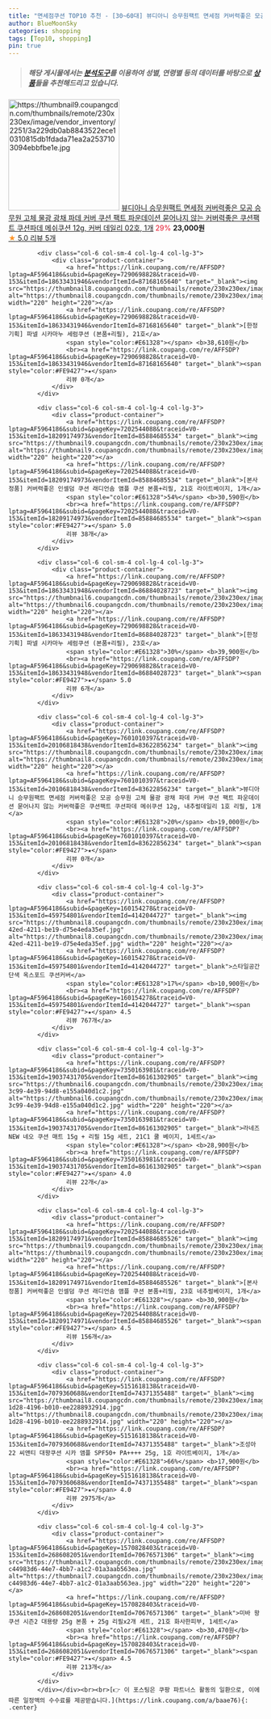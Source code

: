 ```yaml
---
title: "면세점쿠션 TOP10 추천 - [30~60대] 뷰디아니 승무원팩트 면세점 커버력좋은 모공 승무원 고체 물광 광채 파데 커버 쿠션 팩트 파운데이션 묻어나지 않는 커버력좋은 "
author: BlueMoonSky
categories: shopping
tags: [Top10, shopping]
pin: true
---
```


> ##### 해당 게시물에서는 [**분석도구**](https://itemscout.io/)를 이용하여 **성별**, **연령별** 등의 데이터를 바탕으로 [**상품**](https://link.coupang.com/a/baae76)들을 추천해드리고 있습니다.
<div class="container"><div class="row">
            <div class="col-6 col-sm-4 col-lg-4 col-lg-3">
                <div class="product-container">
                    <a href="https://link.coupang.com/re/AFFSDP?lptag=AF5964186&subid=&pageKey=7658239473&traceid=V0-153&itemId=20395111488&vendorItemId=83622856261" target="_blank"><img src="https://thumbnail9.coupangcdn.com/thumbnails/remote/230x230ex/image/vendor_inventory/2251/3a229db0ab8843522ece10310815db1fdada71ea2a2537103094ebbfbe1e.jpg" alt="https://thumbnail9.coupangcdn.com/thumbnails/remote/230x230ex/image/vendor_inventory/2251/3a229db0ab8843522ece10310815db1fdada71ea2a2537103094ebbfbe1e.jpg" width="220" height="220"></a>
                    <a href="https://link.coupang.com/re/AFFSDP?lptag=AF5964186&subid=&pageKey=7658239473&traceid=V0-153&itemId=20395111488&vendorItemId=83622856261" target="_blank">뷰디아니 승무원팩트 면세점 커버력좋은 모공 승무원 고체 물광 광채 파데 커버 쿠션 팩트 파운데이션 묻어나지 않는 커버력좋은 쿠션팩트 쿠션파데 메쉬쿠션 12g, 커버 데일리 02호, 1개</a>
                    <span style="color:#E61328">29%</span> <b>23,000원</b>
                    <br><a href="https://link.coupang.com/re/AFFSDP?lptag=AF5964186&subid=&pageKey=7658239473&traceid=V0-153&itemId=20395111488&vendorItemId=83622856261" target="_blank"><span style="color:#FE9427">★</span> 5.0
                    리뷰 5개</a>
                </div>
            </div>
            
            <div class="col-6 col-sm-4 col-lg-4 col-lg-3">
                <div class="product-container">
                    <a href="https://link.coupang.com/re/AFFSDP?lptag=AF5964186&subid=&pageKey=7290698828&traceid=V0-153&itemId=18633431946&vendorItemId=87168165640" target="_blank"><img src="https://thumbnail8.coupangcdn.com/thumbnails/remote/230x230ex/image/vendor_inventory/eb28/b9b28baf1e941547e3209fe6bdcdc09df5fd207873444b95723944079f2c.png" alt="https://thumbnail8.coupangcdn.com/thumbnails/remote/230x230ex/image/vendor_inventory/eb28/b9b28baf1e941547e3209fe6bdcdc09df5fd207873444b95723944079f2c.png" width="220" height="220"></a>
                    <a href="https://link.coupang.com/re/AFFSDP?lptag=AF5964186&subid=&pageKey=7290698828&traceid=V0-153&itemId=18633431946&vendorItemId=87168165640" target="_blank">[한정기획] 파넬 시카마누 세럼쿠션 (본품+리필), 21호</a>
                    <span style="color:#E61328"></span> <b>38,610원</b>
                    <br><a href="https://link.coupang.com/re/AFFSDP?lptag=AF5964186&subid=&pageKey=7290698828&traceid=V0-153&itemId=18633431946&vendorItemId=87168165640" target="_blank"><span style="color:#FE9427">★</span> 
                    리뷰 0개</a>
                </div>
            </div>
            
            <div class="col-6 col-sm-4 col-lg-4 col-lg-3">
                <div class="product-container">
                    <a href="https://link.coupang.com/re/AFFSDP?lptag=AF5964186&subid=&pageKey=7202544088&traceid=V0-153&itemId=18209174973&vendorItemId=85884685534" target="_blank"><img src="https://thumbnail9.coupangcdn.com/thumbnails/remote/230x230ex/image/vendor_inventory/0311/7158c0663264f55cd7f8a6d3bfddd8e630d0efef9a7b70b2ed550262ada7.jpg" alt="https://thumbnail9.coupangcdn.com/thumbnails/remote/230x230ex/image/vendor_inventory/0311/7158c0663264f55cd7f8a6d3bfddd8e630d0efef9a7b70b2ed550262ada7.jpg" width="220" height="220"></a>
                    <a href="https://link.coupang.com/re/AFFSDP?lptag=AF5964186&subid=&pageKey=7202544088&traceid=V0-153&itemId=18209174973&vendorItemId=85884685534" target="_blank">[본사정품] 커버력좋은 인셀덤 쿠션 래디언솜 앰플 쿠션 본품+리필, 21호 라이트베이지, 1개</a>
                    <span style="color:#E61328">54%</span> <b>30,590원</b>
                    <br><a href="https://link.coupang.com/re/AFFSDP?lptag=AF5964186&subid=&pageKey=7202544088&traceid=V0-153&itemId=18209174973&vendorItemId=85884685534" target="_blank"><span style="color:#FE9427">★</span> 5.0
                    리뷰 38개</a>
                </div>
            </div>
            
            <div class="col-6 col-sm-4 col-lg-4 col-lg-3">
                <div class="product-container">
                    <a href="https://link.coupang.com/re/AFFSDP?lptag=AF5964186&subid=&pageKey=7290698828&traceid=V0-153&itemId=18633431948&vendorItemId=86884028723" target="_blank"><img src="https://thumbnail6.coupangcdn.com/thumbnails/remote/230x230ex/image/vendor_inventory/e920/42c0e16a874aa8ff9cb8520197ff0b06d68f57243e5268232bb517b5edd2.jpg" alt="https://thumbnail6.coupangcdn.com/thumbnails/remote/230x230ex/image/vendor_inventory/e920/42c0e16a874aa8ff9cb8520197ff0b06d68f57243e5268232bb517b5edd2.jpg" width="220" height="220"></a>
                    <a href="https://link.coupang.com/re/AFFSDP?lptag=AF5964186&subid=&pageKey=7290698828&traceid=V0-153&itemId=18633431948&vendorItemId=86884028723" target="_blank">[한정기획] 파넬 시카마누 세럼쿠션 (본품+리필), 23호</a>
                    <span style="color:#E61328">30%</span> <b>39,900원</b>
                    <br><a href="https://link.coupang.com/re/AFFSDP?lptag=AF5964186&subid=&pageKey=7290698828&traceid=V0-153&itemId=18633431948&vendorItemId=86884028723" target="_blank"><span style="color:#FE9427">★</span> 5.0
                    리뷰 6개</a>
                </div>
            </div>
            
            <div class="col-6 col-sm-4 col-lg-4 col-lg-3">
                <div class="product-container">
                    <a href="https://link.coupang.com/re/AFFSDP?lptag=AF5964186&subid=&pageKey=7601010397&traceid=V0-153&itemId=20106818438&vendorItemId=83622856234" target="_blank"><img src="https://thumbnail8.coupangcdn.com/thumbnails/remote/230x230ex/image/vendor_inventory/b510/6d3367b71ea1db80a4f4f51e3a8695f98ba9a174bf9e42f678bbe84cfffb.jpg" alt="https://thumbnail8.coupangcdn.com/thumbnails/remote/230x230ex/image/vendor_inventory/b510/6d3367b71ea1db80a4f4f51e3a8695f98ba9a174bf9e42f678bbe84cfffb.jpg" width="220" height="220"></a>
                    <a href="https://link.coupang.com/re/AFFSDP?lptag=AF5964186&subid=&pageKey=7601010397&traceid=V0-153&itemId=20106818438&vendorItemId=83622856234" target="_blank">뷰디아니 승무원팩트 면세점 커버력좋은 모공 승무원 고체 물광 광채 파데 커버 쿠션 팩트 파운데이션 묻어나지 않는 커버력좋은 쿠션팩트 쿠션파데 메쉬쿠션 12g, 내추럴데일리 1호 리필, 1개</a>
                    <span style="color:#E61328">20%</span> <b>19,000원</b>
                    <br><a href="https://link.coupang.com/re/AFFSDP?lptag=AF5964186&subid=&pageKey=7601010397&traceid=V0-153&itemId=20106818438&vendorItemId=83622856234" target="_blank"><span style="color:#FE9427">★</span> 
                    리뷰 0개</a>
                </div>
            </div>
            
            <div class="col-6 col-sm-4 col-lg-4 col-lg-3">
                <div class="product-container">
                    <a href="https://link.coupang.com/re/AFFSDP?lptag=AF5964186&subid=&pageKey=160154278&traceid=V0-153&itemId=459754801&vendorItemId=4142044727" target="_blank"><img src="https://thumbnail8.coupangcdn.com/thumbnails/remote/230x230ex/image/vendor_inventory/images/2018/11/22/14/5/94f69a19-42ed-4211-be19-d75e4eda35ef.jpg" alt="https://thumbnail8.coupangcdn.com/thumbnails/remote/230x230ex/image/vendor_inventory/images/2018/11/22/14/5/94f69a19-42ed-4211-be19-d75e4eda35ef.jpg" width="220" height="220"></a>
                    <a href="https://link.coupang.com/re/AFFSDP?lptag=AF5964186&subid=&pageKey=160154278&traceid=V0-153&itemId=459754801&vendorItemId=4142044727" target="_blank">스타일공간 단색 옥스포드 쿠션커버</a>
                    <span style="color:#E61328">17%</span> <b>10,900원</b>
                    <br><a href="https://link.coupang.com/re/AFFSDP?lptag=AF5964186&subid=&pageKey=160154278&traceid=V0-153&itemId=459754801&vendorItemId=4142044727" target="_blank"><span style="color:#FE9427">★</span> 4.5
                    리뷰 767개</a>
                </div>
            </div>
            
            <div class="col-6 col-sm-4 col-lg-4 col-lg-3">
                <div class="product-container">
                    <a href="https://link.coupang.com/re/AFFSDP?lptag=AF5964186&subid=&pageKey=7350163981&traceid=V0-153&itemId=19037431705&vendorItemId=86161302905" target="_blank"><img src="https://thumbnail6.coupangcdn.com/thumbnails/remote/230x230ex/image/retail/images/2023/06/01/14/9/cbef303f-3c99-4e39-94d8-e155a040d1c2.jpg" alt="https://thumbnail6.coupangcdn.com/thumbnails/remote/230x230ex/image/retail/images/2023/06/01/14/9/cbef303f-3c99-4e39-94d8-e155a040d1c2.jpg" width="220" height="220"></a>
                    <a href="https://link.coupang.com/re/AFFSDP?lptag=AF5964186&subid=&pageKey=7350163981&traceid=V0-153&itemId=19037431705&vendorItemId=86161302905" target="_blank">라네즈 NEW 네오 쿠션 매트 15g + 리필 15g 세트, 21C1 쿨 베이지, 1세트</a>
                    <span style="color:#E61328"></span> <b>28,900원</b>
                    <br><a href="https://link.coupang.com/re/AFFSDP?lptag=AF5964186&subid=&pageKey=7350163981&traceid=V0-153&itemId=19037431705&vendorItemId=86161302905" target="_blank"><span style="color:#FE9427">★</span> 4.0
                    리뷰 22개</a>
                </div>
            </div>
            
            <div class="col-6 col-sm-4 col-lg-4 col-lg-3">
                <div class="product-container">
                    <a href="https://link.coupang.com/re/AFFSDP?lptag=AF5964186&subid=&pageKey=7202544088&traceid=V0-153&itemId=18209174971&vendorItemId=85884685526" target="_blank"><img src="https://thumbnail9.coupangcdn.com/thumbnails/remote/230x230ex/image/vendor_inventory/0311/7158c0663264f55cd7f8a6d3bfddd8e630d0efef9a7b70b2ed550262ada7.jpg" alt="https://thumbnail9.coupangcdn.com/thumbnails/remote/230x230ex/image/vendor_inventory/0311/7158c0663264f55cd7f8a6d3bfddd8e630d0efef9a7b70b2ed550262ada7.jpg" width="220" height="220"></a>
                    <a href="https://link.coupang.com/re/AFFSDP?lptag=AF5964186&subid=&pageKey=7202544088&traceid=V0-153&itemId=18209174971&vendorItemId=85884685526" target="_blank">[본사정품] 커버력좋은 인셀덤 쿠션 래디언솜 앰플 쿠션 본품+리필, 23호 네추럴베이지, 1개</a>
                    <span style="color:#E61328"></span> <b>30,900원</b>
                    <br><a href="https://link.coupang.com/re/AFFSDP?lptag=AF5964186&subid=&pageKey=7202544088&traceid=V0-153&itemId=18209174971&vendorItemId=85884685526" target="_blank"><span style="color:#FE9427">★</span> 4.5
                    리뷰 156개</a>
                </div>
            </div>
            
            <div class="col-6 col-sm-4 col-lg-4 col-lg-3">
                <div class="product-container">
                    <a href="https://link.coupang.com/re/AFFSDP?lptag=AF5964186&subid=&pageKey=5151618138&traceid=V0-153&itemId=7079360688&vendorItemId=74371355488" target="_blank"><img src="https://thumbnail8.coupangcdn.com/thumbnails/remote/230x230ex/image/retail/images/2021/03/09/18/9/9aebae3f-1d28-4196-b010-ee2288932914.jpg" alt="https://thumbnail8.coupangcdn.com/thumbnails/remote/230x230ex/image/retail/images/2021/03/09/18/9/9aebae3f-1d28-4196-b010-ee2288932914.jpg" width="220" height="220"></a>
                    <a href="https://link.coupang.com/re/AFFSDP?lptag=AF5964186&subid=&pageKey=5151618138&traceid=V0-153&itemId=7079360688&vendorItemId=74371355488" target="_blank">조성아22 씨앤티 대왕쿠션 시카 앰플 SPF50+ PA++++ 25g, 1호 라이트베이지, 1개</a>
                    <span style="color:#E61328">66%</span> <b>17,900원</b>
                    <br><a href="https://link.coupang.com/re/AFFSDP?lptag=AF5964186&subid=&pageKey=5151618138&traceid=V0-153&itemId=7079360688&vendorItemId=74371355488" target="_blank"><span style="color:#FE9427">★</span> 4.0
                    리뷰 2975개</a>
                </div>
            </div>
            
            <div class="col-6 col-sm-4 col-lg-4 col-lg-3">
                <div class="product-container">
                    <a href="https://link.coupang.com/re/AFFSDP?lptag=AF5964186&subid=&pageKey=1570828403&traceid=V0-153&itemId=2686082051&vendorItemId=70676571306" target="_blank"><img src="https://thumbnail7.coupangcdn.com/thumbnails/remote/230x230ex/image/retail/images/7885409474468410-c44983d6-44e7-4bb7-a1c2-01a3aab563ea.jpg" alt="https://thumbnail7.coupangcdn.com/thumbnails/remote/230x230ex/image/retail/images/7885409474468410-c44983d6-44e7-4bb7-a1c2-01a3aab563ea.jpg" width="220" height="220"></a>
                    <a href="https://link.coupang.com/re/AFFSDP?lptag=AF5964186&subid=&pageKey=1570828403&traceid=V0-153&itemId=2686082051&vendorItemId=70676571306" target="_blank">미바 왕쿠션 시즌2 대용량 25g 본품 + 25g 리필x2개 세트, 21호 화사한피부, 1세트</a>
                    <span style="color:#E61328"></span> <b>30,470원</b>
                    <br><a href="https://link.coupang.com/re/AFFSDP?lptag=AF5964186&subid=&pageKey=1570828403&traceid=V0-153&itemId=2686082051&vendorItemId=70676571306" target="_blank"><span style="color:#FE9427">★</span> 4.5
                    리뷰 213개</a>
                </div>
            </div>
            </div></div><br><br>[👉 이 포스팅은 쿠팡 파트너스 활동의 일환으로, 이에 따른 일정액의 수수료를 제공받습니다.](https://link.coupang.com/a/baae76){: .center}